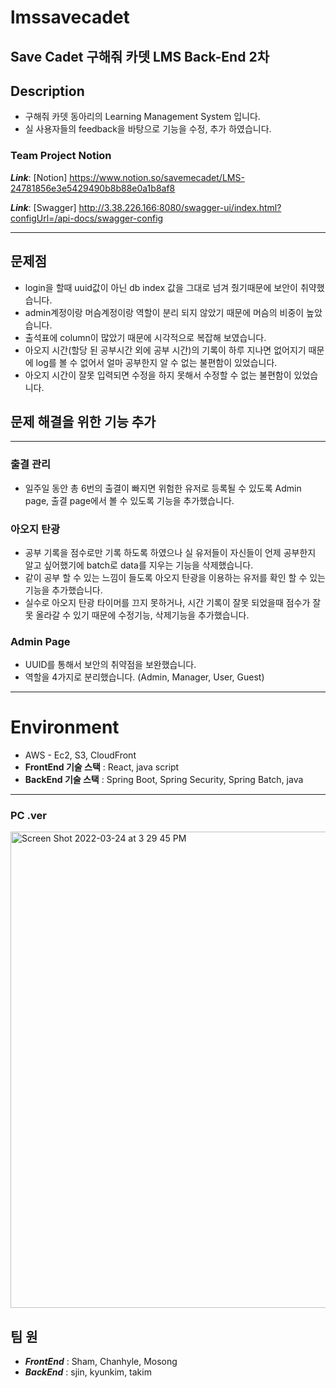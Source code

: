 # lmssavecadet

## Save Cadet 구해줘 카뎃 LMS Back-End 2차


## Description

- 구해줘 카뎃 동아리의 Learning Management System 입니다.
- 실 사용자들의 feedback을 바탕으로 기능을 수정, 추가 하였습니다.



### Team Project Notion
___Link___: [Notion] https://www.notion.so/savemecadet/LMS-24781856e3e5429490b8b88e0a1b8af8

___Link___: [Swagger] http://3.38.226.166:8080/swagger-ui/index.html?configUrl=/api-docs/swagger-config


* * *

## 문제점
- login을 할때 uuid값이 아닌 db index 값을 그대로 넘겨 줬기때문에 보안이 취약했습니다.
- admin계정이랑 머슴계정이랑 역할이 분리 되지 않았기 때문에 머슴의 비중이 높았습니다.
- 출석표에 column이 많았기 때문에 시각적으로 복잡해 보였습니다.
- 아오지 시간(할당 된 공부시간 외에 공부 시간)의 기록이 하루 지나면 없어지기 때문에 log를 볼 수 없어서 얼마 공부한지 알 수 없는 불편함이 있었습니다.
- 아오지 시간이 잘못 입력되면 수정을 하지 못해서 수정할 수 없는 불편함이 있었습니다.

## 문제 해결을 위한 기능 추가
***
### 출결 관리
- 일주일 동안 총 6번의 출결이 빠지면 위험한 유저로 등록될 수 있도록 Admin page, 출결 page에서 볼 수 있도록 기능을 추가했습니다.

### 아오지 탄광
- 공부 기록을 점수로만 기록 하도록 하였으나 실 유저들이 자신들이 언제 공부한지 알고 싶어했기에 batch로 data를 지우는 기능을 삭제했습니다.
- 같이 공부 할 수 있는 느낌이 들도록 아오지 탄광을 이용하는 유저를 확인 할 수 있는 기능을 추가했습니다.  
- 실수로 아오지 탄광 타이머를 끄지 못하거나, 시간 기록이 잘못 되었을때 점수가 잘못 올라갈 수 있기 때문에 수정기능, 삭제기능을 추가했습니다.

### Admin Page
- UUID를 통해서 보안의 취약점을 보완했습니다.
- 역할을 4가지로 분리했습니다. (Admin, Manager, User, Guest)



* * *
# Environment

- AWS - Ec2, S3, CloudFront
- __FrontEnd 기술 스택__ : React, java script
- __BackEnd 기술 스택__ : Spring Boot, Spring Security, Spring Batch, java


* * *
### PC .ver
<img width="762" alt="Screen Shot 2022-03-24 at 3 29 45 PM" src="https://user-images.githubusercontent.com/56079997/159855928-772d7868-84e0-48e1-bf72-28b8d5e865d3.png">


## 팀 원

- ___FrontEnd___ : Sham, Chanhyle, Mosong
- ___BackEnd___ : sjin, kyunkim, takim
